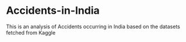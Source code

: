 # Accidents-in-India
This is an analysis of Accidents occurring in India based on the datasets fetched from Kaggle
